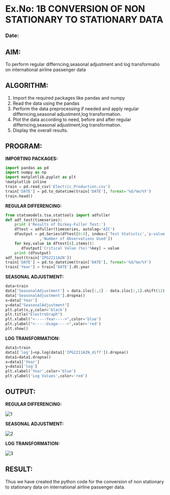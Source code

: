 # Ex.No: 1B                     CONVERSION OF NON STATIONARY TO STATIONARY DATA
### Date: 

## AIM:
To perform regular differncing,seasonal adjustment and log transformatio on international airline passenger data
## ALGORITHM:
1. Import the required packages like pandas and numpy
2. Read the data using the pandas
3. Perform the data preprocessing if needed and apply regular differncing,seasonal adjustment,log transformation.
4. Plot the data according to need, before and after regular differncing,seasonal adjustment,log transformation.
5. Display the overall results.
## PROGRAM:
<b>IMPORTING PACKAGES:</b>
```python
import pandas as pd
import numpy as np
import matplotlib.pyplot as plt
%matplotlib inline
train = pd.read_csv('Electric_Production.csv')
train['DATE'] = pd.to_datetime(train['DATE'], format='%d/%m/%Y')
train.head()
```
<b>REGULAR DIFFERENCING:</b>
```python
from statsmodels.tsa.stattools import adfuller
def adf_test(timeseries):
    print ('Results of Dickey-Fuller Test:')
    dftest = adfuller(timeseries, autolag='AIC')
    dfoutput = pd.Series(dftest[0:4], index=['Test Statistic','p-value','#Lags Used'
               ,'Number of Observations Used'])
    for key,value in dftest[4].items():
       dfoutput['Critical Value (%s)'%key] = value
    print (dfoutput)
adf_test(train['IPG2211A2N'])
train['DATE'] = pd.to_datetime(train['DATE'], format='%d/%m/%Y')
train['Year'] = train['DATE'].dt.year
```
<b>SEASONAL ADJUSTMENT:</b>
```python
data=train
data['SeasonalAdjustment'] = data.iloc[:,1] - data.iloc[:,1].shift(12)
data['SeasonalAdjustment'].dropna()
x=data['Year']
y=data["SeasonalAdjustment"]
plt.plot(x,y,color='black')
plt.title("ElectroGraph")
plt.xlabel("<-----Year---->",color='blue')
plt.ylabel("<-----Usage---->",color='red')
plt.show()
```
<b>LOG TRANSFORMATION:</b>
```python
data1=train
data1['log']=np.log(data1['IPG2211A2N_diff']).dropna()
data1=data1.dropna()
x=data1['Year']
y=data1['log']
plt.xlabel('Year',color='blue')
plt.ylabel('Log Values',color='red')
```
## OUTPUT:

<b>REGULAR DIFFERENCING:</b>

![1](https://github.com/saieswar1607/TSA_EXP1B/assets/93427011/85f801fd-61cf-456d-bdfc-6fff4271816d)

<b>SEASONAL ADJUSTMENT:</b>

![2](https://github.com/saieswar1607/TSA_EXP1B/assets/93427011/24859450-60f6-45af-ac94-087fe6654165)

<b>LOG TRANSFORMATION:</b>

![3](https://github.com/saieswar1607/TSA_EXP1B/assets/93427011/2a0aac5e-01a6-4482-b916-5dea459c6b48)

## RESULT:
Thus we have created the python code for the conversion of non stationary to stationary data on international airline passenger data.
